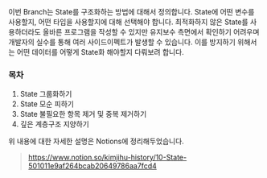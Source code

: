 이번 Branch는 State를 구조화하는 방법에 대해서 정의합니다.
State에 어떤 변수를 사용할지, 어떤 타입을 사용할지에 대해 선택해야 합니다. 최적화하지 않은 State를 사용하더라도 올바른 프로그램을 작성할 수 있지만 유지보수 측면에서 확인하기 어려우며 개발자의 실수를 통해 여러 사이드이펙트가 발생할 수 있습니다.
이를 방지하기 위해서는 어떤 데이터를 어떻게 State화 해야할지 다뤄보려 합니다.

### 목차

1. State 그룹화하기
2. State 모순 피하기
3. State 불필요한 항목 제거 및 중복 제거하기
4. 깊은 계층구조 지양하기

위 내용에 대한 자세한 설명은 Notions에 정리해두었습니다.

> https://www.notion.so/kimjihu-history/10-State-501011e9af264bcab20649786aa7fcd4
